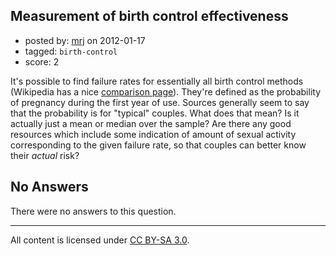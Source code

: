 ## Measurement of birth control effectiveness

- posted by: [mrj](https://stackexchange.com/users/-1/112-mrj) on 2012-01-17
- tagged: `birth-control`
- score: 2

It's possible to find failure rates for essentially all birth control methods (Wikipedia has a nice [comparison page][1]). They're defined as the probability of pregnancy during the first year of use. Sources generally seem to say that the probability is for "typical" couples. What does that mean? Is it actually just a mean or median over the sample? Are there any good resources which include some indication of amount of sexual activity corresponding to the given failure rate, so that couples can better know their *actual* risk?


  [1]: http://en.wikipedia.org/wiki/Comparison_of_birth_control_methods#Effectiveness_of_various_methods

## No Answers

There were no answers to this question.


---

All content is licensed under [CC BY-SA 3.0](https://creativecommons.org/licenses/by-sa/3.0/).
